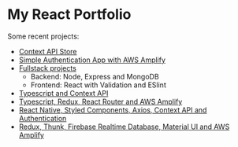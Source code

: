 # My React Portfolio

Some recent projects:

- [Context API Store](https://github.com/dudzpedra/react-store)
- [Simple Authentication App with AWS Amplify](https://github.com/dudzpedra/react-aws-app)
- [Fullstack projects](https://github.com/dudzpedra/fullstackopen)
  - Backend: Node, Express and MongoDB
  - Frontend: React with Validation and ESlint
- [Typescript and Context API](https://github.com/dudzpedra/react-typescript-context)
- [Typescript, Redux, React Router and AWS Amplify](https://github.com/dudzpedra/drinks-rating-app)
- [React Native, Styled Components, Axios, Context API and Authentication](https://github.com/dudzpedra/react-native-car-app)
- [Redux, Thunk, Firebase Realtime Database, Material UI and AWS Amplify](https://github.com/dudzpedra/redux-firebase-store)

